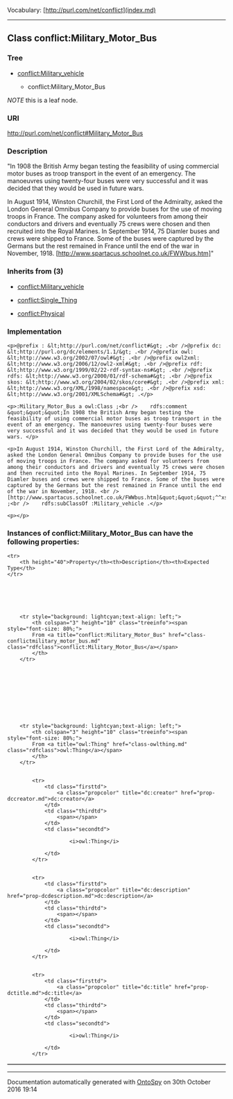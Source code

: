 Vocabulary: [http://purl.com/net/conflict](index.md) 



---	
	




    


## Class conflict:Military_Motor_Bus


### Tree


* [conflict:Military_vehicle](class-conflictmilitary_vehicle.md)

    * conflict:Military_Motor_Bus





*NOTE* this is a leaf node.


### URI
http://purl.com/net/conflict#Military_Motor_Bus

### Description
&quot;In 1908 the British Army began testing the feasibility of using commercial motor buses as troop transport in the event of an emergency. The manoeuvres using twenty-four buses were very successful and it was decided that they would be used in future wars. 

In August 1914, Winston Churchill, the First Lord of the Admiralty, asked the London General Omnibus Company to provide buses for the use of moving troops in France. The company asked for volunteers from among their conductors and drivers and eventually 75 crews were chosen and then recruited into the Royal Marines. In September 1914, 75 Diamler buses and crews were shipped to France. Some of the buses were captured by the Germans but the rest remained in France until the end of the war in November, 1918. 
[http://www.spartacus.schoolnet.co.uk/FWWbus.htm]&quot;



### Inherits from (3)

- [conflict:Military_vehicle](class-conflictmilitary_vehicle.md)

- [conflict:Single_Thing](class-conflictsingle_thing.md)

- [conflict:Physical](class-conflictphysical.md)





### Implementation
```
<p>@prefix : &lt;http://purl.com/net/conflict#&gt; .<br />@prefix dc: &lt;http://purl.org/dc/elements/1.1/&gt; .<br />@prefix owl: &lt;http://www.w3.org/2002/07/owl#&gt; .<br />@prefix owl2xml: &lt;http://www.w3.org/2006/12/owl2-xml#&gt; .<br />@prefix rdf: &lt;http://www.w3.org/1999/02/22-rdf-syntax-ns#&gt; .<br />@prefix rdfs: &lt;http://www.w3.org/2000/01/rdf-schema#&gt; .<br />@prefix skos: &lt;http://www.w3.org/2004/02/skos/core#&gt; .<br />@prefix xml: &lt;http://www.w3.org/XML/1998/namespace&gt; .<br />@prefix xsd: &lt;http://www.w3.org/2001/XMLSchema#&gt; .</p>

<p>:Military_Motor_Bus a owl:Class ;<br />    rdfs:comment &quot;&quot;&quot;In 1908 the British Army began testing the feasibility of using commercial motor buses as troop transport in the event of an emergency. The manoeuvres using twenty-four buses were very successful and it was decided that they would be used in future wars. </p>

<p>In August 1914, Winston Churchill, the First Lord of the Admiralty, asked the London General Omnibus Company to provide buses for the use of moving troops in France. The company asked for volunteers from among their conductors and drivers and eventually 75 crews were chosen and then recruited into the Royal Marines. In September 1914, 75 Diamler buses and crews were shipped to France. Some of the buses were captured by the Germans but the rest remained in France until the end of the war in November, 1918. <br />[http://www.spartacus.schoolnet.co.uk/FWWbus.htm]&quot;&quot;&quot;^^xsd:string ;<br />    rdfs:subClassOf :Military_vehicle .</p>

<p></p>
```




### Instances of conflict:Military_Motor_Bus can have the following properties:

<table border="1" cellspacing="3" cellpadding="5" class="classproperties table-hover ">

    <tr>
        <th height="40">Property</th><th>Description</th><th>Expected Type</th>
    </tr>

          

        
            
        
        <tr style="background: lightcyan;text-align: left;">
            <th colspan="3" height="10" class="treeinfo"><span style="font-size: 80%;">
            From <a title="conflict:Military_Motor_Bus" href="class-conflictmilitary_motor_bus.md" class="rdfclass">conflict:Military_Motor_Bus</a></span>
            </th>
        </tr>       

            

        

          

        
            
        
        <tr style="background: lightcyan;text-align: left;">
            <th colspan="3" height="10" class="treeinfo"><span style="font-size: 80%;">
            From <a title="owl:Thing" href="class-owlthing.md" class="rdfclass">owl:Thing</a></span>
            </th>
        </tr>       

            
            <tr>
                <td class="firsttd">
                    <a class="propcolor" title="dc:creator" href="prop-dccreator.md">dc:creator</a>         
                </td>
                <td class="thirdtd">
                    <span></span>
                </td>
                <td class="secondtd">
                    
                        <i>owl:Thing</i>
                    
                </td>
            </tr>

            
            <tr>
                <td class="firsttd">
                    <a class="propcolor" title="dc:description" href="prop-dcdescription.md">dc:description</a>         
                </td>
                <td class="thirdtd">
                    <span></span>
                </td>
                <td class="secondtd">
                    
                        <i>owl:Thing</i>
                    
                </td>
            </tr>

            
            <tr>
                <td class="firsttd">
                    <a class="propcolor" title="dc:title" href="prop-dctitle.md">dc:title</a>         
                </td>
                <td class="thirdtd">
                    <span></span>
                </td>
                <td class="secondtd">
                    
                        <i>owl:Thing</i>
                    
                </td>
            </tr>

            

        

    

</table>













---

Documentation automatically generated with [OntoSpy](http://ontospy.readthedocs.org/ "Open") on 30th October 2016 19:14